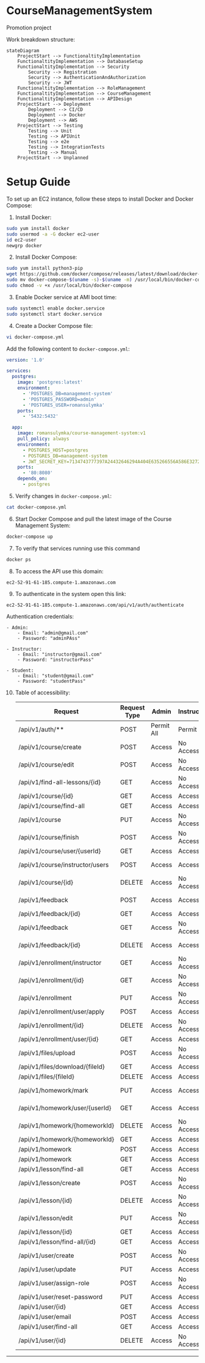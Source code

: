 # CourseManagementSystem
Promotion project

Work breakdown structure:

```mermaid
stateDiagram
    ProjectStart --> FunctionaltityImplementation
    FunctionaltityImplementation --> DatabaseSetup
    FunctionaltityImplementation --> Security
        Security --> Registration
        Security --> AuthenticationAndAuthorization
        Security --> JWT
    FunctionaltityImplementation --> RoleManagement
    FunctionaltityImplementation --> CourseManagement
    FunctionaltityImplementation --> APIDesign
    ProjectStart --> Deployment
        Deployment --> CI/CD
        Deployment --> Docker
        Deployment --> AWS
    ProjectStart --> Testing
        Testing --> Unit
        Testing --> APIUnit
        Testing --> e2e
        Testing --> IntegrationTests
        Testing --> Manual
    ProjectStart --> Unplanned

```
# Setup Guide

To set up an EC2 instance, follow these steps to install Docker and Docker Compose:

1. Install Docker:

```bash
sudo yum install docker
sudo usermod -a -G docker ec2-user
id ec2-user
newgrp docker
```

2. Install Docker Compose:

```bash
sudo yum install python3-pip
wget https://github.com/docker/compose/releases/latest/download/docker-compose-$(uname -s)-$(uname -m)
sudo mv docker-compose-$(uname -s)-$(uname -m) /usr/local/bin/docker-compose
sudo chmod -v +x /usr/local/bin/docker-compose
```

3. Enable Docker service at AMI boot time:

```bash
sudo systemctl enable docker.service
sudo systemctl start docker.service
```

4. Create a Docker Compose file:

```bash
vi docker-compose.yml
```

Add the following content to `docker-compose.yml`:

```yaml
version: '1.0'

services:
  postgres:
    image: 'postgres:latest'
    environment:
      - 'POSTGRES_DB=management-system'
      - 'POSTGRES_PASSWORD=admin'
      - 'POSTGRES_USER=romansulymka'
    ports:
      - '5432:5432'

  app:
    image: romansulymka/course-management-system:v1
    pull_policy: always
    environment:
      - POSTGRES_HOST=postgres
      - POSTGRES_DB=management-system
      - JWT_SECRET_KEY=7134743777397A24432646294A404E635266556A586E3272357538782F412544
    ports:
      - '80:8080'
    depends_on:
      - postgres
```

5. Verify changes in `docker-compose.yml`:

```bash
cat docker-compose.yml
```

6. Start Docker Compose and pull the latest image of the Course Management System:

```bash
docker-compose up
```

7. To verify that services running use this command

```bash
docker ps
```

8. To access the API use this domain: 
```
ec2-52-91-61-185.compute-1.amazonaws.com
```

9. To authenticate in the system open this link:
```
ec2-52-91-61-185.compute-1.amazonaws.com/api/v1/auth/authenticate
```
Authentication credentials:

    - Admin:
        - Email: "admin@gmail.com"
        - Password: "adminPAss"

    - Instructor:
        - Email: "instructor@gmail.com"
        - Password: "instructorPass"

    - Student:
        - Email: "student@gmail.com"
        - Password: "studentPass"

10. Table of accessibility:

    | Request                                  | Request Type | Admin      | Instructor     | Student       |
    | ---------------------------------------- |--------------| ---------- | --------------- | ------------- |
    | /api/v1/auth/**                         | POST         | Permit All | Permit All      | Permit All    |
    | /api/v1/course/create                    | POST         | Access     | No Access       | No Access     |
    | /api/v1/course/edit                      | POST         | Access     | No Access       | No Access     |
    | /api/v1/find-all-lessons/{id}            | GET          | Access     | No Access       | No Access     |
    | /api/v1/course/{id}                      | GET          | Access     | Access          | Access        |
    | /api/v1/course/find-all                  | GET          | Access     | Access          | Access        |
    | /api/v1/course                           | PUT          | Access     | No Access       | No Access     |
    | /api/v1/course/finish                    | POST         | Access     | No Access       | No Access     |
    | /api/v1/course/user/{userId}             | GET          | Access     | Access          | Access        |
    | /api/v1/course/instructor/users          | POST         | Access     | Access          | No Access     |
    | /api/v1/course/{id}                      | DELETE       | Access     | No Access       | No Access     |
    | /api/v1/feedback                         | POST         | Access     | Access          | No Access     |
    | /api/v1/feedback/{id}                    | GET          | Access     | Access          | Access        |
    | /api/v1/feedback                         | GET          | Access     | No Access       | No Access     |
    | /api/v1/feedback/{id}                    | DELETE       | Access     | Access          | No Access     |
    | /api/v1/enrollment/instructor            | GET          | Access     | No Access       | No Access     |
    | /api/v1/enrollment/{id}                  | GET          | Access     | No Access       | No Access     |
    | /api/v1/enrollment                       | PUT          | Access     | No Access       | No Access     |
    | /api/v1/enrollment/user/apply            | POST         | Access     | Access          | Access        |
    | /api/v1/enrollment/{id}                  | DELETE       | Access     | No Access       | No Access     |
    | /api/v1/enrollment/user/{id}             | GET          | Access     | Access          | Access        |
    | /api/v1/files/upload                     | POST         | Access     | No Access       | Access        |
    | /api/v1/files/download/{fileId}          | GET          | Access     | Access          | Access        |
    | /api/v1/files/{fileId}                   | DELETE       | Access     | Access          | Access        |
    | /api/v1/homework/mark                    | PUT          | Access     | Access          | No Access     |
    | /api/v1/homework/user/{userId}           | GET          | Access     | Access          | No Access     |
    | /api/v1/homework/{homeworkId}           | DELETE       | Access     | No Access       | No Access     |
    | /api/v1/homework/{homeworkId}           | GET          | Access     | Access          | Access        |
    | /api/v1/homework                         | POST         | Access     | Access          | Access        |
    | /api/v1/homework                         | GET          | Access     | Access          | Access        |
    | /api/v1/lesson/find-all                  | GET          | Access     | Access          | Access        |
    | /api/v1/lesson/create                    | POST         | Access     | No Access       | No Access     |
    | /api/v1/lesson/{id}                      | DELETE       | Access     | No Access       | No Access     |
    | /api/v1/lesson/edit                      | PUT          | Access     | No Access       | No Access     |
    | /api/v1/lesson/{id}                      | GET          | Access     | Access          | Access        |
    | /api/v1/lesson/find-all/{id}             | GET          | Access     | Access          | Access        |
    | /api/v1/user/create                      | POST         | Access     | No Access       | No Access     |
    | /api/v1/user/update                      | PUT          | Access     | Access          | Access        |
    | /api/v1/user/assign-role                 | POST         | Access     | No Access       | No Access     |
    | /api/v1/user/reset-password              | PUT          | Access     | Access          | Access        |
    | /api/v1/user/{id}                        | GET          | Access     | Access          | Access        |
    | /api/v1/user/email                       | POST         | Access     | Access          | Access        |
    | /api/v1/user/find-all                    | GET          | Access     | Access          | Access        |
    | /api/v1/user/{id}                        | DELETE       | Access     | No Access       | No Access     |

-----------

